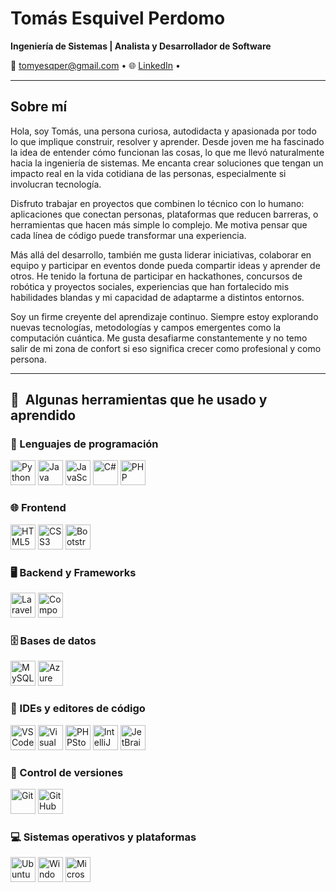 # Tomás Esquivel Perdomo

**Ingeniería de Sistemas | Analista y Desarrollador de Software**

📧 [tomyesqper@gmail.com](mailto:tomyesqper@gmail.com) • 🌐 [LinkedIn](https://www.linkedin.com/in/tom%C3%A1s-esquivel-perdomo-46047b300/) •

---

## Sobre mí

Hola, soy Tomás, una persona curiosa, autodidacta y apasionada por todo lo que implique construir, resolver y aprender. Desde joven me ha fascinado la idea de entender cómo funcionan las cosas, lo que me llevó naturalmente hacia la ingeniería de sistemas. Me encanta crear soluciones que tengan un impacto real en la vida cotidiana de las personas, especialmente si involucran tecnología.

Disfruto trabajar en proyectos que combinen lo técnico con lo humano: aplicaciones que conectan personas, plataformas que reducen barreras, o herramientas que hacen más simple lo complejo. Me motiva pensar que cada línea de código puede transformar una experiencia.

Más allá del desarrollo, también me gusta liderar iniciativas, colaborar en equipo y participar en eventos donde pueda compartir ideas y aprender de otros. He tenido la fortuna de participar en hackathones, concursos de robótica y proyectos sociales, experiencias que han fortalecido mis habilidades blandas y mi capacidad de adaptarme a distintos entornos.

Soy un firme creyente del aprendizaje continuo. Siempre estoy explorando nuevas tecnologías, metodologías y campos emergentes como la computación cuántica. Me gusta desafiarme constantemente y no temo salir de mi zona de confort si eso significa crecer como profesional y como persona.

---

## 🚀  Algunas herramientas que he usado y aprendido

### 🧠 Lenguajes de programación

<p align="left">
    <img src="https://cdn.jsdelivr.net/gh/devicons/devicon@latest/icons/python/python-original.svg" alt="Python" width="40" height="40"/>
    <img src="https://cdn.jsdelivr.net/gh/devicons/devicon@latest/icons/java/java-original.svg" alt="Java" width="40" height="40"/>
    <img src="https://cdn.jsdelivr.net/gh/devicons/devicon@latest/icons/javascript/javascript-original.svg" alt="JavaScript" width="40" height="40"/>
    <img src="https://cdn.jsdelivr.net/gh/devicons/devicon@latest/icons/csharp/csharp-original.svg" alt="C#" width="40" height="40"/>
    <img src="https://cdn.jsdelivr.net/gh/devicons/devicon@latest/icons/php/php-original.svg" alt="PHP" width="40" height="40"/>
</p>

### 🌐 Frontend

<p align="left">
    <img src="https://cdn.jsdelivr.net/gh/devicons/devicon@latest/icons/html5/html5-original.svg" alt="HTML5" width="40" height="40"/>
    <img src="https://cdn.jsdelivr.net/gh/devicons/devicon@latest/icons/css3/css3-original.svg" alt="CSS3" width="40" height="40"/>
    <img src="https://cdn.jsdelivr.net/gh/devicons/devicon@latest/icons/bootstrap/bootstrap-original.svg" alt="Bootstrap" width="40" height="40"/>
</p>

### 🖥️ Backend y Frameworks

<p align="left">
    <img src="https://cdn.jsdelivr.net/gh/devicons/devicon@latest/icons/laravel/laravel-original.svg" alt="Laravel" width="40" height="40"/>
    <img src="https://cdn.jsdelivr.net/gh/devicons/devicon@latest/icons/composer/composer-original.svg" alt="Composer" width="40" height="40"/>
</p>

### 🗄️ Bases de datos

<p align="left">
    <img src="https://cdn.jsdelivr.net/gh/devicons/devicon@latest/icons/mysql/mysql-original.svg" alt="MySQL" width="40" height="40"/>
    <img src="https://cdn.jsdelivr.net/gh/devicons/devicon@latest/icons/azuresqldatabase/azuresqldatabase-original.svg" alt="Azure SQL Database" width="40" height="40"/>
</p>

### 🧰 IDEs y editores de código

<p align="left">
    <img src="https://cdn.jsdelivr.net/gh/devicons/devicon@latest/icons/vscode/vscode-original.svg" alt="VS Code" width="40" height="40"/>
    <img src="https://cdn.jsdelivr.net/gh/devicons/devicon@latest/icons/visualstudio/visualstudio-original.svg" alt="Visual Studio" width="40" height="40"/>
    <img src="https://cdn.jsdelivr.net/gh/devicons/devicon@latest/icons/phpstorm/phpstorm-original.svg" alt="PHPStorm" width="40" height="40"/>
    <img src="https://cdn.jsdelivr.net/gh/devicons/devicon@latest/icons/intellij/intellij-original.svg" alt="IntelliJ" width="40" height="40"/>
    <img src="https://cdn.jsdelivr.net/gh/devicons/devicon@latest/icons/jetbrains/jetbrains-original.svg" alt="JetBrains" width="40" height="40"/>
</p>

### 🔧 Control de versiones

<p align="left">
    <img src="https://cdn.jsdelivr.net/gh/devicons/devicon@latest/icons/git/git-original.svg" alt="Git" width="40" height="40"/>
    <img src="https://cdn.jsdelivr.net/gh/devicons/devicon@latest/icons/github/github-original.svg" alt="GitHub" width="40" height="40"/>
</p>

### 💻 Sistemas operativos y plataformas

<p align="left">
    <img src="https://cdn.jsdelivr.net/gh/devicons/devicon@latest/icons/ubuntu/ubuntu-original.svg" alt="Ubuntu" width="40" height="40"/>
    <img src="https://cdn.jsdelivr.net/gh/devicons/devicon@latest/icons/windows11/windows11-original.svg" alt="Windows 11" width="40" height="40"/>
    <img src="https://cdn.jsdelivr.net/gh/devicons/devicon@latest/icons/azure/azure-original.svg" alt="Microsoft Azure" width="40" height="40"/>
</p>